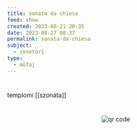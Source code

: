 ```yaml
---
title: sonata da chiesa
feed: show
created: 2023-08-21 20:35
date: 2023-08-27 08:37
permalink: sonata-da-chiesa
subject:
  - zenetöri
type:
  - műfaj
---
```

#

templomi [[szonáta]]



#
<p style="text-align: center;"><img src="https://chart.googleapis.com/chart?cht=qr&chl=https://notes.andrasdenes.com/sonata-da-chiesa&chs=180x180&choe=UTF-8&chld=L|2" alt="qr code"></p>

